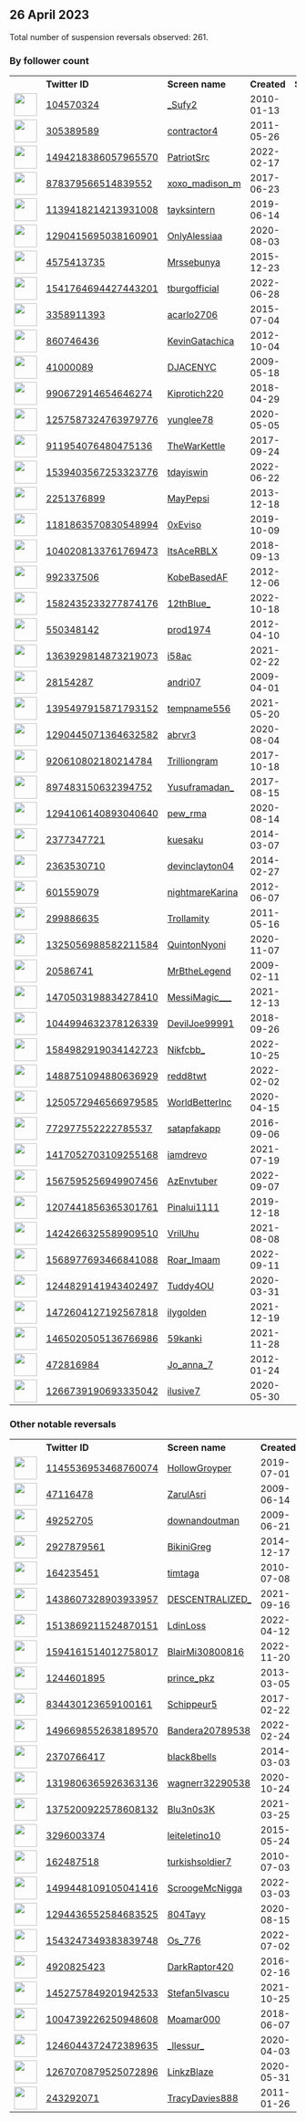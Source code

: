 
## 26 April 2023
Total number of suspension reversals observed: 261.

### By follower count
<table><tr><th></th><th align="left">Twitter ID</th><th align="left">Screen name</th>
<th align="left">Created</th><th align="left">Status</th><th align="left">Suspended</th><th align="left">Followers</th>
<tr><td><a href="https://pbs.twimg.com/profile_images/1354566439726964743/yHLy4h3g_normal.jpg"><img src="https://pbs.twimg.com/profile_images/1354566439726964743/yHLy4h3g_normal.jpg" width="40px" height="40px" align="center"/></a></td><td><a href="https://twitter.com/intent/user?user_id=104570324">104570324</a></td><td><a href="https://twitter.com/_Sufy2">_Sufy2</a></td><td>2010-01-13</td><td align="center"></td><td></td><td>69343</td></tr>
<tr><td><a href="https://pbs.twimg.com/profile_images/1595427436090609665/BiK4KELM_normal.jpg"><img src="https://pbs.twimg.com/profile_images/1595427436090609665/BiK4KELM_normal.jpg" width="40px" height="40px" align="center"/></a></td><td><a href="https://twitter.com/intent/user?user_id=305389589">305389589</a></td><td><a href="https://twitter.com/contractor4">contractor4</a></td><td>2011-05-26</td><td align="center"></td><td>2023-03-28</td><td>33394</td></tr>
<tr><td><a href="https://pbs.twimg.com/profile_images/1532571921287680004/_eP48_gD_normal.jpg"><img src="https://pbs.twimg.com/profile_images/1532571921287680004/_eP48_gD_normal.jpg" width="40px" height="40px" align="center"/></a></td><td><a href="https://twitter.com/intent/user?user_id=1494218386057965570">1494218386057965570</a></td><td><a href="https://twitter.com/PatriotSrc">PatriotSrc</a></td><td>2022-02-17</td><td align="center"></td><td>2022-07-13</td><td>30053</td></tr>
<tr><td><a href="https://pbs.twimg.com/profile_images/1649442869718183937/DQGAp0bw_normal.jpg"><img src="https://pbs.twimg.com/profile_images/1649442869718183937/DQGAp0bw_normal.jpg" width="40px" height="40px" align="center"/></a></td><td><a href="https://twitter.com/intent/user?user_id=878379566514839552">878379566514839552</a></td><td><a href="https://twitter.com/xoxo_madison_m">xoxo_madison_m</a></td><td>2017-06-23</td><td align="center"></td><td>2022-10-24</td><td>27051</td></tr>
<tr><td><a href="https://pbs.twimg.com/profile_images/1642647608337342467/ltIx6cD__normal.jpg"><img src="https://pbs.twimg.com/profile_images/1642647608337342467/ltIx6cD__normal.jpg" width="40px" height="40px" align="center"/></a></td><td><a href="https://twitter.com/intent/user?user_id=1139418214213931008">1139418214213931008</a></td><td><a href="https://twitter.com/tayksintern">tayksintern</a></td><td>2019-06-14</td><td align="center"></td><td></td><td>22869</td></tr>
<tr><td><a href="https://pbs.twimg.com/profile_images/1658316091540799488/B7AM1rMi_normal.jpg"><img src="https://pbs.twimg.com/profile_images/1658316091540799488/B7AM1rMi_normal.jpg" width="40px" height="40px" align="center"/></a></td><td><a href="https://twitter.com/intent/user?user_id=1290415695038160901">1290415695038160901</a></td><td><a href="https://twitter.com/OnlyAlessiaa">OnlyAlessiaa</a></td><td>2020-08-03</td><td align="center"></td><td>2023-03-27</td><td>12006</td></tr>
<tr><td><a href="https://pbs.twimg.com/profile_images/1583393693863739392/Y5qQDIAJ_normal.jpg"><img src="https://pbs.twimg.com/profile_images/1583393693863739392/Y5qQDIAJ_normal.jpg" width="40px" height="40px" align="center"/></a></td><td><a href="https://twitter.com/intent/user?user_id=4575413735">4575413735</a></td><td><a href="https://twitter.com/Mrssebunya">Mrssebunya</a></td><td>2015-12-23</td><td align="center"></td><td>2022-11-21</td><td>8919</td></tr>
<tr><td><a href="https://pbs.twimg.com/profile_images/1659530664637603840/ryq8l_GW_normal.jpg"><img src="https://pbs.twimg.com/profile_images/1659530664637603840/ryq8l_GW_normal.jpg" width="40px" height="40px" align="center"/></a></td><td><a href="https://twitter.com/intent/user?user_id=1541764694427443201">1541764694427443201</a></td><td><a href="https://twitter.com/tburgofficial">tburgofficial</a></td><td>2022-06-28</td><td align="center"></td><td>2023-03-26</td><td>7035</td></tr>
<tr><td><a href="https://pbs.twimg.com/profile_images/721296166286204928/tJ07BPIc_normal.jpg"><img src="https://pbs.twimg.com/profile_images/721296166286204928/tJ07BPIc_normal.jpg" width="40px" height="40px" align="center"/></a></td><td><a href="https://twitter.com/intent/user?user_id=3358911393">3358911393</a></td><td><a href="https://twitter.com/acarlo2706">acarlo2706</a></td><td>2015-07-04</td><td align="center"></td><td>2023-04-16</td><td>5138</td></tr>
<tr><td><a href="https://pbs.twimg.com/profile_images/770005787137671168/uJA5dQrZ_normal.jpg"><img src="https://pbs.twimg.com/profile_images/770005787137671168/uJA5dQrZ_normal.jpg" width="40px" height="40px" align="center"/></a></td><td><a href="https://twitter.com/intent/user?user_id=860746436">860746436</a></td><td><a href="https://twitter.com/KevinGatachica">KevinGatachica</a></td><td>2012-10-04</td><td align="center">🚫</td><td></td><td>3920</td></tr>
<tr><td><a href="https://pbs.twimg.com/profile_images/1643567588197187586/R5H36tqt_normal.jpg"><img src="https://pbs.twimg.com/profile_images/1643567588197187586/R5H36tqt_normal.jpg" width="40px" height="40px" align="center"/></a></td><td><a href="https://twitter.com/intent/user?user_id=41000089">41000089</a></td><td><a href="https://twitter.com/DJACENYC">DJACENYC</a></td><td>2009-05-18</td><td align="center"></td><td></td><td>3891</td></tr>
<tr><td><a href="https://pbs.twimg.com/profile_images/1645742654129422336/nBOQVMxW_normal.jpg"><img src="https://pbs.twimg.com/profile_images/1645742654129422336/nBOQVMxW_normal.jpg" width="40px" height="40px" align="center"/></a></td><td><a href="https://twitter.com/intent/user?user_id=990672914654646274">990672914654646274</a></td><td><a href="https://twitter.com/Kiprotich220">Kiprotich220</a></td><td>2018-04-29</td><td align="center"></td><td>2023-02-19</td><td>3055</td></tr>
<tr><td><a href="https://pbs.twimg.com/profile_images/1653769845270368264/by37x8uP_normal.jpg"><img src="https://pbs.twimg.com/profile_images/1653769845270368264/by37x8uP_normal.jpg" width="40px" height="40px" align="center"/></a></td><td><a href="https://twitter.com/intent/user?user_id=1257587324763979776">1257587324763979776</a></td><td><a href="https://twitter.com/yunglee78">yunglee78</a></td><td>2020-05-05</td><td align="center"></td><td>2023-01-16</td><td>2800</td></tr>
<tr><td><a href="https://pbs.twimg.com/profile_images/1096773478525665280/sUZHx15W_normal.png"><img src="https://pbs.twimg.com/profile_images/1096773478525665280/sUZHx15W_normal.png" width="40px" height="40px" align="center"/></a></td><td><a href="https://twitter.com/intent/user?user_id=911954076480475136">911954076480475136</a></td><td><a href="https://twitter.com/TheWarKettle">TheWarKettle</a></td><td>2017-09-24</td><td align="center"></td><td></td><td>2760</td></tr>
<tr><td><a href="https://pbs.twimg.com/profile_images/1655674201901252608/udhnAVPn_normal.png"><img src="https://pbs.twimg.com/profile_images/1655674201901252608/udhnAVPn_normal.png" width="40px" height="40px" align="center"/></a></td><td><a href="https://twitter.com/intent/user?user_id=1539403567253323776">1539403567253323776</a></td><td><a href="https://twitter.com/tdayiswin">tdayiswin</a></td><td>2022-06-22</td><td align="center">🚫</td><td>2023-03-26</td><td>2542</td></tr>
<tr><td><a href="https://pbs.twimg.com/profile_images/811789077989101568/_XLzOH64_normal.jpg"><img src="https://pbs.twimg.com/profile_images/811789077989101568/_XLzOH64_normal.jpg" width="40px" height="40px" align="center"/></a></td><td><a href="https://twitter.com/intent/user?user_id=2251376899">2251376899</a></td><td><a href="https://twitter.com/MayPepsi">MayPepsi</a></td><td>2013-12-18</td><td align="center"></td><td></td><td>2093</td></tr>
<tr><td><a href="https://pbs.twimg.com/profile_images/1595631998764142592/998v4m4G_normal.png"><img src="https://pbs.twimg.com/profile_images/1595631998764142592/998v4m4G_normal.png" width="40px" height="40px" align="center"/></a></td><td><a href="https://twitter.com/intent/user?user_id=1181863570830548994">1181863570830548994</a></td><td><a href="https://twitter.com/0xEviso">0xEviso</a></td><td>2019-10-09</td><td align="center"></td><td>2023-01-20</td><td>1959</td></tr>
<tr><td><a href="https://pbs.twimg.com/profile_images/1647281665943928832/ncIN4poS_normal.jpg"><img src="https://pbs.twimg.com/profile_images/1647281665943928832/ncIN4poS_normal.jpg" width="40px" height="40px" align="center"/></a></td><td><a href="https://twitter.com/intent/user?user_id=1040208133761769473">1040208133761769473</a></td><td><a href="https://twitter.com/ItsAceRBLX">ItsAceRBLX</a></td><td>2018-09-13</td><td align="center"></td><td>2022-11-29</td><td>1955</td></tr>
<tr><td><a href="https://pbs.twimg.com/profile_images/1587595947965616129/DS1lq-OX_normal.jpg"><img src="https://pbs.twimg.com/profile_images/1587595947965616129/DS1lq-OX_normal.jpg" width="40px" height="40px" align="center"/></a></td><td><a href="https://twitter.com/intent/user?user_id=992337506">992337506</a></td><td><a href="https://twitter.com/KobeBasedAF">KobeBasedAF</a></td><td>2012-12-06</td><td align="center"></td><td>2022-12-06</td><td>1667</td></tr>
<tr><td><a href="https://pbs.twimg.com/profile_images/1650936432058310672/e3pkXWbu_normal.jpg"><img src="https://pbs.twimg.com/profile_images/1650936432058310672/e3pkXWbu_normal.jpg" width="40px" height="40px" align="center"/></a></td><td><a href="https://twitter.com/intent/user?user_id=1582435233277874176">1582435233277874176</a></td><td><a href="https://twitter.com/12thBlue_">12thBlue_</a></td><td>2022-10-18</td><td align="center"></td><td>2023-03-22</td><td>1510</td></tr>
<tr><td><a href="https://pbs.twimg.com/profile_images/1635330342906396674/_P3qHp6r_normal.jpg"><img src="https://pbs.twimg.com/profile_images/1635330342906396674/_P3qHp6r_normal.jpg" width="40px" height="40px" align="center"/></a></td><td><a href="https://twitter.com/intent/user?user_id=550348142">550348142</a></td><td><a href="https://twitter.com/prod1974">prod1974</a></td><td>2012-04-10</td><td align="center"></td><td>2023-03-16</td><td>1397</td></tr>
<tr><td><a href="https://pbs.twimg.com/profile_images/1650472174216462337/qHTCRPXo_normal.jpg"><img src="https://pbs.twimg.com/profile_images/1650472174216462337/qHTCRPXo_normal.jpg" width="40px" height="40px" align="center"/></a></td><td><a href="https://twitter.com/intent/user?user_id=1363929814873219073">1363929814873219073</a></td><td><a href="https://twitter.com/i58ac">i58ac</a></td><td>2021-02-22</td><td align="center"></td><td>2023-02-17</td><td>1385</td></tr>
<tr><td><a href="https://pbs.twimg.com/profile_images/1560204397409288192/rvM2MiEw_normal.jpg"><img src="https://pbs.twimg.com/profile_images/1560204397409288192/rvM2MiEw_normal.jpg" width="40px" height="40px" align="center"/></a></td><td><a href="https://twitter.com/intent/user?user_id=28154287">28154287</a></td><td><a href="https://twitter.com/andri07">andri07</a></td><td>2009-04-01</td><td align="center"></td><td>2022-12-31</td><td>1246</td></tr>
<tr><td><a href="https://pbs.twimg.com/profile_images/1660019807419236352/4ch8MSdb_normal.jpg"><img src="https://pbs.twimg.com/profile_images/1660019807419236352/4ch8MSdb_normal.jpg" width="40px" height="40px" align="center"/></a></td><td><a href="https://twitter.com/intent/user?user_id=1395497915871793152">1395497915871793152</a></td><td><a href="https://twitter.com/tempname556">tempname556</a></td><td>2021-05-20</td><td align="center"></td><td></td><td>1171</td></tr>
<tr><td><a href="https://pbs.twimg.com/profile_images/1539502559773306881/1V7u_6PE_normal.jpg"><img src="https://pbs.twimg.com/profile_images/1539502559773306881/1V7u_6PE_normal.jpg" width="40px" height="40px" align="center"/></a></td><td><a href="https://twitter.com/intent/user?user_id=1290445071364632582">1290445071364632582</a></td><td><a href="https://twitter.com/abrvr3">abrvr3</a></td><td>2020-08-04</td><td align="center"></td><td>2022-12-13</td><td>1060</td></tr>
<tr><td><a href="https://pbs.twimg.com/profile_images/1644859152789827586/h7Xag5Nt_normal.jpg"><img src="https://pbs.twimg.com/profile_images/1644859152789827586/h7Xag5Nt_normal.jpg" width="40px" height="40px" align="center"/></a></td><td><a href="https://twitter.com/intent/user?user_id=920610802180214784">920610802180214784</a></td><td><a href="https://twitter.com/Trilliongram">Trilliongram</a></td><td>2017-10-18</td><td align="center"></td><td>2023-03-26</td><td>1031</td></tr>
<tr><td><a href="https://pbs.twimg.com/profile_images/1589349255889801217/8UUJshhl_normal.jpg"><img src="https://pbs.twimg.com/profile_images/1589349255889801217/8UUJshhl_normal.jpg" width="40px" height="40px" align="center"/></a></td><td><a href="https://twitter.com/intent/user?user_id=897483150632394752">897483150632394752</a></td><td><a href="https://twitter.com/Yusuframadan_">Yusuframadan_</a></td><td>2017-08-15</td><td align="center"></td><td>2023-04-02</td><td>928</td></tr>
<tr><td><a href="https://pbs.twimg.com/profile_images/1596019115558580224/43UqjueN_normal.jpg"><img src="https://pbs.twimg.com/profile_images/1596019115558580224/43UqjueN_normal.jpg" width="40px" height="40px" align="center"/></a></td><td><a href="https://twitter.com/intent/user?user_id=1294106140893040640">1294106140893040640</a></td><td><a href="https://twitter.com/pew_rma">pew_rma</a></td><td>2020-08-14</td><td align="center"></td><td>2022-11-27</td><td>881</td></tr>
<tr><td><a href="https://pbs.twimg.com/profile_images/570624975501918208/k3rBTMdX_normal.jpeg"><img src="https://pbs.twimg.com/profile_images/570624975501918208/k3rBTMdX_normal.jpeg" width="40px" height="40px" align="center"/></a></td><td><a href="https://twitter.com/intent/user?user_id=2377347721">2377347721</a></td><td><a href="https://twitter.com/kuesaku">kuesaku</a></td><td>2014-03-07</td><td align="center"></td><td>2023-03-21</td><td>874</td></tr>
<tr><td><a href="https://pbs.twimg.com/profile_images/1604591576373727233/o-0kOIAD_normal.jpg"><img src="https://pbs.twimg.com/profile_images/1604591576373727233/o-0kOIAD_normal.jpg" width="40px" height="40px" align="center"/></a></td><td><a href="https://twitter.com/intent/user?user_id=2363530710">2363530710</a></td><td><a href="https://twitter.com/devinclayton04">devinclayton04</a></td><td>2014-02-27</td><td align="center">🔒</td><td>2023-01-28</td><td>781</td></tr>
<tr><td><a href="https://pbs.twimg.com/profile_images/1649300861057925120/dzYBrijE_normal.jpg"><img src="https://pbs.twimg.com/profile_images/1649300861057925120/dzYBrijE_normal.jpg" width="40px" height="40px" align="center"/></a></td><td><a href="https://twitter.com/intent/user?user_id=601559079">601559079</a></td><td><a href="https://twitter.com/nightmareKarina">nightmareKarina</a></td><td>2012-06-07</td><td align="center">🚫</td><td>2023-03-21</td><td>775</td></tr>
<tr><td><a href="https://pbs.twimg.com/profile_images/1648834644140253185/TWWRrAMb_normal.jpg"><img src="https://pbs.twimg.com/profile_images/1648834644140253185/TWWRrAMb_normal.jpg" width="40px" height="40px" align="center"/></a></td><td><a href="https://twitter.com/intent/user?user_id=299886635">299886635</a></td><td><a href="https://twitter.com/Trollamity">Trollamity</a></td><td>2011-05-16</td><td align="center"></td><td></td><td>720</td></tr>
<tr><td><a href="https://pbs.twimg.com/profile_images/1570113674026655744/FMWnCFL2_normal.jpg"><img src="https://pbs.twimg.com/profile_images/1570113674026655744/FMWnCFL2_normal.jpg" width="40px" height="40px" align="center"/></a></td><td><a href="https://twitter.com/intent/user?user_id=1325056988582211584">1325056988582211584</a></td><td><a href="https://twitter.com/QuintonNyoni">QuintonNyoni</a></td><td>2020-11-07</td><td align="center"></td><td>2023-03-28</td><td>708</td></tr>
<tr><td><a href="https://pbs.twimg.com/profile_images/1650203361822535687/tsvlDvkp_normal.jpg"><img src="https://pbs.twimg.com/profile_images/1650203361822535687/tsvlDvkp_normal.jpg" width="40px" height="40px" align="center"/></a></td><td><a href="https://twitter.com/intent/user?user_id=20586741">20586741</a></td><td><a href="https://twitter.com/MrBtheLegend">MrBtheLegend</a></td><td>2009-02-11</td><td align="center"></td><td>2023-03-27</td><td>698</td></tr>
<tr><td><a href="https://pbs.twimg.com/profile_images/1486037229483053056/dZrGJu8V_normal.jpg"><img src="https://pbs.twimg.com/profile_images/1486037229483053056/dZrGJu8V_normal.jpg" width="40px" height="40px" align="center"/></a></td><td><a href="https://twitter.com/intent/user?user_id=1470503198834278410">1470503198834278410</a></td><td><a href="https://twitter.com/MessiMagic___">MessiMagic___</a></td><td>2021-12-13</td><td align="center"></td><td>2023-03-16</td><td>668</td></tr>
<tr><td><a href="https://pbs.twimg.com/profile_images/1067200942381166600/1yN1KOMG_normal.jpg"><img src="https://pbs.twimg.com/profile_images/1067200942381166600/1yN1KOMG_normal.jpg" width="40px" height="40px" align="center"/></a></td><td><a href="https://twitter.com/intent/user?user_id=1044994632378126339">1044994632378126339</a></td><td><a href="https://twitter.com/DevilJoe99991">DevilJoe99991</a></td><td>2018-09-26</td><td align="center"></td><td>2023-02-08</td><td>666</td></tr>
<tr><td><a href="https://pbs.twimg.com/profile_images/1658979845223903234/vO29VQwT_normal.jpg"><img src="https://pbs.twimg.com/profile_images/1658979845223903234/vO29VQwT_normal.jpg" width="40px" height="40px" align="center"/></a></td><td><a href="https://twitter.com/intent/user?user_id=1584982919034142723">1584982919034142723</a></td><td><a href="https://twitter.com/Nikfcbb_">Nikfcbb_</a></td><td>2022-10-25</td><td align="center"></td><td>2022-12-20</td><td>650</td></tr>
<tr><td><a href="https://pbs.twimg.com/profile_images/1658886090374119426/MjR9rL1a_normal.jpg"><img src="https://pbs.twimg.com/profile_images/1658886090374119426/MjR9rL1a_normal.jpg" width="40px" height="40px" align="center"/></a></td><td><a href="https://twitter.com/intent/user?user_id=1488751094880636929">1488751094880636929</a></td><td><a href="https://twitter.com/redd8twt">redd8twt</a></td><td>2022-02-02</td><td align="center"></td><td>2022-12-17</td><td>647</td></tr>
<tr><td><a href="https://pbs.twimg.com/profile_images/1392599906058182656/HI7jxKc3_normal.jpg"><img src="https://pbs.twimg.com/profile_images/1392599906058182656/HI7jxKc3_normal.jpg" width="40px" height="40px" align="center"/></a></td><td><a href="https://twitter.com/intent/user?user_id=1250572946566979585">1250572946566979585</a></td><td><a href="https://twitter.com/WorldBetterInc">WorldBetterInc</a></td><td>2020-04-15</td><td align="center"></td><td>2023-03-04</td><td>638</td></tr>
<tr><td><a href="https://pbs.twimg.com/profile_images/1648674880844443649/3p2XyKAq_normal.jpg"><img src="https://pbs.twimg.com/profile_images/1648674880844443649/3p2XyKAq_normal.jpg" width="40px" height="40px" align="center"/></a></td><td><a href="https://twitter.com/intent/user?user_id=772977552222785537">772977552222785537</a></td><td><a href="https://twitter.com/satapfakapp">satapfakapp</a></td><td>2016-09-06</td><td align="center"></td><td>2023-02-15</td><td>635</td></tr>
<tr><td><a href="https://pbs.twimg.com/profile_images/1564745943655784449/_HgKwy0__normal.jpg"><img src="https://pbs.twimg.com/profile_images/1564745943655784449/_HgKwy0__normal.jpg" width="40px" height="40px" align="center"/></a></td><td><a href="https://twitter.com/intent/user?user_id=1417052703109255168">1417052703109255168</a></td><td><a href="https://twitter.com/iamdrevo">iamdrevo</a></td><td>2021-07-19</td><td align="center"></td><td>2023-01-01</td><td>578</td></tr>
<tr><td><a href="https://pbs.twimg.com/profile_images/1649604671412097025/wgbxjFCT_normal.jpg"><img src="https://pbs.twimg.com/profile_images/1649604671412097025/wgbxjFCT_normal.jpg" width="40px" height="40px" align="center"/></a></td><td><a href="https://twitter.com/intent/user?user_id=1567595256949907456">1567595256949907456</a></td><td><a href="https://twitter.com/AzEnvtuber">AzEnvtuber</a></td><td>2022-09-07</td><td align="center"></td><td>2023-04-10</td><td>575</td></tr>
<tr><td><a href="https://pbs.twimg.com/profile_images/1265468184469147649/qDI1y3f3_normal.jpg"><img src="https://pbs.twimg.com/profile_images/1265468184469147649/qDI1y3f3_normal.jpg" width="40px" height="40px" align="center"/></a></td><td><a href="https://twitter.com/intent/user?user_id=1207441856365301761">1207441856365301761</a></td><td><a href="https://twitter.com/Pinalui1111">Pinalui1111</a></td><td>2019-12-18</td><td align="center"></td><td></td><td>571</td></tr>
<tr><td><a href="https://pbs.twimg.com/profile_images/1506019597727801354/CmpHx8A4_normal.jpg"><img src="https://pbs.twimg.com/profile_images/1506019597727801354/CmpHx8A4_normal.jpg" width="40px" height="40px" align="center"/></a></td><td><a href="https://twitter.com/intent/user?user_id=1424266325589909510">1424266325589909510</a></td><td><a href="https://twitter.com/VrilUhu">VrilUhu</a></td><td>2021-08-08</td><td align="center"></td><td>2022-06-08</td><td>556</td></tr>
<tr><td><a href="https://pbs.twimg.com/profile_images/1569022698772385792/tOoIU5gb_normal.jpg"><img src="https://pbs.twimg.com/profile_images/1569022698772385792/tOoIU5gb_normal.jpg" width="40px" height="40px" align="center"/></a></td><td><a href="https://twitter.com/intent/user?user_id=1568977693466841088">1568977693466841088</a></td><td><a href="https://twitter.com/Roar_Imaam">Roar_Imaam</a></td><td>2022-09-11</td><td align="center"></td><td>2023-04-22</td><td>552</td></tr>
<tr><td><a href="https://pbs.twimg.com/profile_images/1651607512100085763/nlpvx89w_normal.jpg"><img src="https://pbs.twimg.com/profile_images/1651607512100085763/nlpvx89w_normal.jpg" width="40px" height="40px" align="center"/></a></td><td><a href="https://twitter.com/intent/user?user_id=1244829141943402497">1244829141943402497</a></td><td><a href="https://twitter.com/Tuddy4OU">Tuddy4OU</a></td><td>2020-03-31</td><td align="center"></td><td>2022-12-12</td><td>535</td></tr>
<tr><td><a href="https://pbs.twimg.com/profile_images/1653123221992996871/wUNZ0zgQ_normal.jpg"><img src="https://pbs.twimg.com/profile_images/1653123221992996871/wUNZ0zgQ_normal.jpg" width="40px" height="40px" align="center"/></a></td><td><a href="https://twitter.com/intent/user?user_id=1472604127192567818">1472604127192567818</a></td><td><a href="https://twitter.com/ilygoIden">ilygoIden</a></td><td>2021-12-19</td><td align="center"></td><td>2023-02-11</td><td>512</td></tr>
<tr><td><a href="https://pbs.twimg.com/profile_images/1660045731049136131/phqCsUb2_normal.jpg"><img src="https://pbs.twimg.com/profile_images/1660045731049136131/phqCsUb2_normal.jpg" width="40px" height="40px" align="center"/></a></td><td><a href="https://twitter.com/intent/user?user_id=1465020505136766986">1465020505136766986</a></td><td><a href="https://twitter.com/59kanki">59kanki</a></td><td>2021-11-28</td><td align="center"></td><td>2022-10-17</td><td>489</td></tr>
<tr><td><a href="https://pbs.twimg.com/profile_images/1648791101149437953/yeVQlqbp_normal.jpg"><img src="https://pbs.twimg.com/profile_images/1648791101149437953/yeVQlqbp_normal.jpg" width="40px" height="40px" align="center"/></a></td><td><a href="https://twitter.com/intent/user?user_id=472816984">472816984</a></td><td><a href="https://twitter.com/Jo_anna_7">Jo_anna_7</a></td><td>2012-01-24</td><td align="center"></td><td></td><td>485</td></tr>
<tr><td><a href="https://pbs.twimg.com/profile_images/1657665287955546112/_gNdUynz_normal.jpg"><img src="https://pbs.twimg.com/profile_images/1657665287955546112/_gNdUynz_normal.jpg" width="40px" height="40px" align="center"/></a></td><td><a href="https://twitter.com/intent/user?user_id=1266739190693335042">1266739190693335042</a></td><td><a href="https://twitter.com/ilusive7">ilusive7</a></td><td>2020-05-30</td><td align="center"></td><td>2022-12-10</td><td>485</td></tr>
</table>

### Other notable reversals
<table><tr><th></th><th align="left">Twitter ID</th><th align="left">Screen name</th>
<th align="left">Created</th><th align="left">Status</th><th align="left">Suspended</th><th align="left">Followers</th>
<tr><td><a href="https://pbs.twimg.com/profile_images/1660696417990524936/IccdoB8q_normal.jpg"><img src="https://pbs.twimg.com/profile_images/1660696417990524936/IccdoB8q_normal.jpg" width="40px" height="40px" align="center"/></a></td><td><a href="https://twitter.com/intent/user?user_id=1145536953468760074">1145536953468760074</a></td><td><a href="https://twitter.com/HollowGroyper">HollowGroyper</a></td><td>2019-07-01</td><td align="center"></td><td>2022-10-30</td><td>147</td></tr>
<tr><td><a href="https://pbs.twimg.com/profile_images/1521535650951954432/4MIBlGPS_normal.jpg"><img src="https://pbs.twimg.com/profile_images/1521535650951954432/4MIBlGPS_normal.jpg" width="40px" height="40px" align="center"/></a></td><td><a href="https://twitter.com/intent/user?user_id=47116478">47116478</a></td><td><a href="https://twitter.com/ZarulAsri">ZarulAsri</a></td><td>2009-06-14</td><td align="center"></td><td>2023-01-02</td><td>27</td></tr>
<tr><td><a href="https://pbs.twimg.com/profile_images/2102266935/stringless_bass_normal.jpg"><img src="https://pbs.twimg.com/profile_images/2102266935/stringless_bass_normal.jpg" width="40px" height="40px" align="center"/></a></td><td><a href="https://twitter.com/intent/user?user_id=49252705">49252705</a></td><td><a href="https://twitter.com/downandoutman">downandoutman</a></td><td>2009-06-21</td><td align="center"></td><td>2023-04-13</td><td>401</td></tr>
<tr><td><a href="https://pbs.twimg.com/profile_images/1651455698230816768/UgP6TNRa_normal.jpg"><img src="https://pbs.twimg.com/profile_images/1651455698230816768/UgP6TNRa_normal.jpg" width="40px" height="40px" align="center"/></a></td><td><a href="https://twitter.com/intent/user?user_id=2927879561">2927879561</a></td><td><a href="https://twitter.com/BikiniGreg">BikiniGreg</a></td><td>2014-12-17</td><td align="center"></td><td>2023-04-08</td><td>77</td></tr>
<tr><td><a href="https://pbs.twimg.com/profile_images/1447326056990580736/t701T6cr_normal.jpg"><img src="https://pbs.twimg.com/profile_images/1447326056990580736/t701T6cr_normal.jpg" width="40px" height="40px" align="center"/></a></td><td><a href="https://twitter.com/intent/user?user_id=164235451">164235451</a></td><td><a href="https://twitter.com/timtaga">timtaga</a></td><td>2010-07-08</td><td align="center">🔒</td><td>2023-03-09</td><td>55</td></tr>
<tr><td><a href="https://pbs.twimg.com/profile_images/1639518804962099200/u0feeFTS_normal.jpg"><img src="https://pbs.twimg.com/profile_images/1639518804962099200/u0feeFTS_normal.jpg" width="40px" height="40px" align="center"/></a></td><td><a href="https://twitter.com/intent/user?user_id=1438607328903933957">1438607328903933957</a></td><td><a href="https://twitter.com/DESCENTRALIZED_">DESCENTRALIZED_</a></td><td>2021-09-16</td><td align="center"></td><td>2023-01-19</td><td>308</td></tr>
<tr><td><a href="https://pbs.twimg.com/profile_images/1648368533108146181/oBAZOjx5_normal.jpg"><img src="https://pbs.twimg.com/profile_images/1648368533108146181/oBAZOjx5_normal.jpg" width="40px" height="40px" align="center"/></a></td><td><a href="https://twitter.com/intent/user?user_id=1513869211524870151">1513869211524870151</a></td><td><a href="https://twitter.com/LdinLoss">LdinLoss</a></td><td>2022-04-12</td><td align="center">🔒</td><td>2022-12-11</td><td>211</td></tr>
<tr><td><a href="https://pbs.twimg.com/profile_images/1598814534587846665/HE8q59fc_normal.jpg"><img src="https://pbs.twimg.com/profile_images/1598814534587846665/HE8q59fc_normal.jpg" width="40px" height="40px" align="center"/></a></td><td><a href="https://twitter.com/intent/user?user_id=1594161514012758017">1594161514012758017</a></td><td><a href="https://twitter.com/BlairMi30800816">BlairMi30800816</a></td><td>2022-11-20</td><td align="center"></td><td>2022-12-06</td><td>115</td></tr>
<tr><td><a href="https://pbs.twimg.com/profile_images/1636838565811216389/VLQnYUnP_normal.jpg"><img src="https://pbs.twimg.com/profile_images/1636838565811216389/VLQnYUnP_normal.jpg" width="40px" height="40px" align="center"/></a></td><td><a href="https://twitter.com/intent/user?user_id=1244601895">1244601895</a></td><td><a href="https://twitter.com/prince_pkz">prince_pkz</a></td><td>2013-03-05</td><td align="center"></td><td>2023-03-21</td><td>16</td></tr>
<tr><td><a href="https://pbs.twimg.com/profile_images/1652333875526238211/EusUi1aO_normal.jpg"><img src="https://pbs.twimg.com/profile_images/1652333875526238211/EusUi1aO_normal.jpg" width="40px" height="40px" align="center"/></a></td><td><a href="https://twitter.com/intent/user?user_id=834430123659100161">834430123659100161</a></td><td><a href="https://twitter.com/Schippeur5">Schippeur5</a></td><td>2017-02-22</td><td align="center">🔒</td><td>2023-03-28</td><td>5</td></tr>
<tr><td><a href="https://pbs.twimg.com/profile_images/1497212277660991491/8jFs32nk_normal.jpg"><img src="https://pbs.twimg.com/profile_images/1497212277660991491/8jFs32nk_normal.jpg" width="40px" height="40px" align="center"/></a></td><td><a href="https://twitter.com/intent/user?user_id=1496698552638189570">1496698552638189570</a></td><td><a href="https://twitter.com/Bandera20789538">Bandera20789538</a></td><td>2022-02-24</td><td align="center"></td><td>2023-01-21</td><td>0</td></tr>
<tr><td><a href="https://pbs.twimg.com/profile_images/975614848582242304/SLftlpco_normal.jpg"><img src="https://pbs.twimg.com/profile_images/975614848582242304/SLftlpco_normal.jpg" width="40px" height="40px" align="center"/></a></td><td><a href="https://twitter.com/intent/user?user_id=2370766417">2370766417</a></td><td><a href="https://twitter.com/black8bells">black8bells</a></td><td>2014-03-03</td><td align="center"></td><td>2022-12-27</td><td>130</td></tr>
<tr><td><a href="https://abs.twimg.com/sticky/default_profile_images/default_profile_normal.png"><img src="https://abs.twimg.com/sticky/default_profile_images/default_profile_normal.png" width="40px" height="40px" align="center"/></a></td><td><a href="https://twitter.com/intent/user?user_id=1319806365926363136">1319806365926363136</a></td><td><a href="https://twitter.com/wagnerr32290538">wagnerr32290538</a></td><td>2020-10-24</td><td align="center"></td><td>2023-02-04</td><td>2</td></tr>
<tr><td><a href="https://pbs.twimg.com/profile_images/1656736664734031873/wDNQ-dwO_normal.jpg"><img src="https://pbs.twimg.com/profile_images/1656736664734031873/wDNQ-dwO_normal.jpg" width="40px" height="40px" align="center"/></a></td><td><a href="https://twitter.com/intent/user?user_id=1375200922578608132">1375200922578608132</a></td><td><a href="https://twitter.com/Blu3n0s3K">Blu3n0s3K</a></td><td>2021-03-25</td><td align="center"></td><td>2022-10-06</td><td>40</td></tr>
<tr><td><a href="https://pbs.twimg.com/profile_images/1293765940048527361/xmrnsx5Q_normal.jpg"><img src="https://pbs.twimg.com/profile_images/1293765940048527361/xmrnsx5Q_normal.jpg" width="40px" height="40px" align="center"/></a></td><td><a href="https://twitter.com/intent/user?user_id=3296003374">3296003374</a></td><td><a href="https://twitter.com/leiteletino10">leiteletino10</a></td><td>2015-05-24</td><td align="center"></td><td>2022-10-14</td><td>48</td></tr>
<tr><td><a href="https://pbs.twimg.com/profile_images/1573650034628988928/5uV-MwxX_normal.jpg"><img src="https://pbs.twimg.com/profile_images/1573650034628988928/5uV-MwxX_normal.jpg" width="40px" height="40px" align="center"/></a></td><td><a href="https://twitter.com/intent/user?user_id=162487518">162487518</a></td><td><a href="https://twitter.com/turkishsoldier7">turkishsoldier7</a></td><td>2010-07-03</td><td align="center"></td><td>2022-10-09</td><td>17</td></tr>
<tr><td><a href="https://pbs.twimg.com/profile_images/1641906421011709953/UMvZJHwq_normal.jpg"><img src="https://pbs.twimg.com/profile_images/1641906421011709953/UMvZJHwq_normal.jpg" width="40px" height="40px" align="center"/></a></td><td><a href="https://twitter.com/intent/user?user_id=1499448109105041416">1499448109105041416</a></td><td><a href="https://twitter.com/ScroogeMcNigga">ScroogeMcNigga</a></td><td>2022-03-03</td><td align="center"></td><td>2022-11-26</td><td>123</td></tr>
<tr><td><a href="https://pbs.twimg.com/profile_images/1522471888697626625/0f618YR1_normal.jpg"><img src="https://pbs.twimg.com/profile_images/1522471888697626625/0f618YR1_normal.jpg" width="40px" height="40px" align="center"/></a></td><td><a href="https://twitter.com/intent/user?user_id=1294436552584683525">1294436552584683525</a></td><td><a href="https://twitter.com/804Tayy">804Tayy</a></td><td>2020-08-15</td><td align="center"></td><td>2023-03-13</td><td>52</td></tr>
<tr><td><a href="https://pbs.twimg.com/profile_images/1543252119402201088/FgZDzfM6_normal.jpg"><img src="https://pbs.twimg.com/profile_images/1543252119402201088/FgZDzfM6_normal.jpg" width="40px" height="40px" align="center"/></a></td><td><a href="https://twitter.com/intent/user?user_id=1543247349383839748">1543247349383839748</a></td><td><a href="https://twitter.com/Os_776">Os_776</a></td><td>2022-07-02</td><td align="center"></td><td>2023-02-24</td><td>18</td></tr>
<tr><td><a href="https://pbs.twimg.com/profile_images/1362783723075297285/XTMmgkFi_normal.jpg"><img src="https://pbs.twimg.com/profile_images/1362783723075297285/XTMmgkFi_normal.jpg" width="40px" height="40px" align="center"/></a></td><td><a href="https://twitter.com/intent/user?user_id=4920825423">4920825423</a></td><td><a href="https://twitter.com/DarkRaptor420">DarkRaptor420</a></td><td>2016-02-16</td><td align="center"></td><td>2022-11-25</td><td>17</td></tr>
<tr><td><a href="https://pbs.twimg.com/profile_images/1594215421166616577/p1hxiaBq_normal.jpg"><img src="https://pbs.twimg.com/profile_images/1594215421166616577/p1hxiaBq_normal.jpg" width="40px" height="40px" align="center"/></a></td><td><a href="https://twitter.com/intent/user?user_id=1452757849201942533">1452757849201942533</a></td><td><a href="https://twitter.com/Stefan5Ivascu">Stefan5Ivascu</a></td><td>2021-10-25</td><td align="center"></td><td>2023-04-05</td><td>1</td></tr>
<tr><td><a href="https://pbs.twimg.com/profile_images/1628280644886269960/tLtSYlD3_normal.jpg"><img src="https://pbs.twimg.com/profile_images/1628280644886269960/tLtSYlD3_normal.jpg" width="40px" height="40px" align="center"/></a></td><td><a href="https://twitter.com/intent/user?user_id=1004739226250948608">1004739226250948608</a></td><td><a href="https://twitter.com/Moamar000">Moamar000</a></td><td>2018-06-07</td><td align="center"></td><td>2022-12-08</td><td>7</td></tr>
<tr><td><a href="https://pbs.twimg.com/profile_images/1551245754362171394/XKrdRKpt_normal.jpg"><img src="https://pbs.twimg.com/profile_images/1551245754362171394/XKrdRKpt_normal.jpg" width="40px" height="40px" align="center"/></a></td><td><a href="https://twitter.com/intent/user?user_id=1246044372472389635">1246044372472389635</a></td><td><a href="https://twitter.com/_llessur_">_llessur_</a></td><td>2020-04-03</td><td align="center"></td><td>2022-12-13</td><td>24</td></tr>
<tr><td><a href="https://pbs.twimg.com/profile_images/1433222799624073218/cClHXcD2_normal.jpg"><img src="https://pbs.twimg.com/profile_images/1433222799624073218/cClHXcD2_normal.jpg" width="40px" height="40px" align="center"/></a></td><td><a href="https://twitter.com/intent/user?user_id=1267070879525072896">1267070879525072896</a></td><td><a href="https://twitter.com/LinkzBlaze">LinkzBlaze</a></td><td>2020-05-31</td><td align="center"></td><td>2023-02-13</td><td>141</td></tr>
<tr><td><a href="https://abs.twimg.com/sticky/default_profile_images/default_profile_normal.png"><img src="https://abs.twimg.com/sticky/default_profile_images/default_profile_normal.png" width="40px" height="40px" align="center"/></a></td><td><a href="https://twitter.com/intent/user?user_id=243292071">243292071</a></td><td><a href="https://twitter.com/TracyDavies888">TracyDavies888</a></td><td>2011-01-26</td><td align="center"></td><td>2023-03-28</td><td>29</td></tr>
</table>
